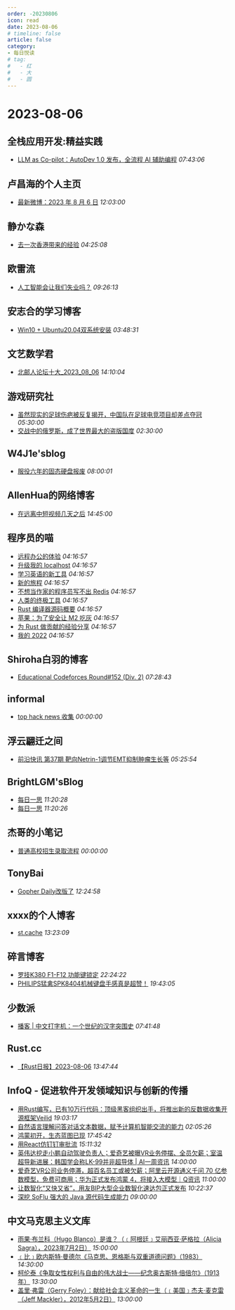 ```yaml
---
order: -20230806
icon: read
date: 2023-08-06
# timeline: false
article: false
category:
- 每日悦读
# tag:
#   - 红
#   - 大
#   - 圆
---
```


# 2023-08-06 
## 全栈应用开发:精益实践<span></span>
* [LLM as Co-pilot：AutoDev 1.0 发布，全流程 AI 辅助编程](http://www.phodal.com/blog/llm-as-copilot-auto-dev-1.0.0/) *07:43:06* 
## 卢昌海的个人主页<span></span>
* [最新微博：2023 年 8 月 6 日](https://www.changhai.org/articles/miscellaneous/blog/202308.php#latest) *12:03:00* 
## 静かな森<span></span>
* [去一次香港带来的经验](https://innei.in/posts/experience/first-went-to-hongkong-experience) *04:25:08* 
## 欧雷流<span></span>
* [人工智能会让我们失业吗？](https://ourai.ws/posts/will-artificial-intelligence-take-our-jobs/) *09:26:13* 
## 安志合的学习博客<span></span>
* [Win10 + Ubuntu20.04双系统安装](https://chegva.com/5761.html) *03:48:31* 
## 文艺数学君<span></span>
* [北邮人论坛十大_2023_08_06](https://mathpretty.com/16195.html) *14:10:04* 
## 游戏研究社<span></span>
* [虽然现实的足球伤疤被反复揭开，中国队在足球电竞项目却差点夺冠](https://www.yystv.cn/p/11040) *05:30:00* 
* [交战中的俄罗斯，成了世界最大的盗版国度](https://www.yystv.cn/p/11039) *02:30:00* 
## W4J1e'sblog<span></span>
* [服役六年的固态硬盘报废](https://hin.cool/posts/ssddead.html) *08:00:01* 
## AllenHua的网络博客<span></span>
* [在远离中短视频几天之后](https://hellodk.cn/post/1142) *14:45:00* 
## 程序员的喵<span></span>
* [远程办公的体验](http://catcoding.me/p/remote-work/) *04:16:57* 
* [升级我的 localhost](http://catcoding.me/p/upgrade-my-dev-tools/) *04:16:57* 
* [学习英语的新工具](http://catcoding.me/p/new_english_tools/) *04:16:57* 
* [新的旅程](http://catcoding.me/p/new-journey/) *04:16:57* 
* [不想当作家的程序员写不出 Redis](http://catcoding.me/p/redis-antriez/) *04:16:57* 
* [人类的终极工具](http://catcoding.me/p/chatgpt-tools/) *04:16:57* 
* [Rust 编译器源码概要](http://catcoding.me/p/rustc-source/) *04:16:57* 
* [苹果：为了安全让 M2 吃灰](http://catcoding.me/p/apple-perf/) *04:16:57* 
* [为 Rust 做贡献的经验分享](http://catcoding.me/p/how-to-contribute-to-rust/) *04:16:57* 
* [我的 2022](http://catcoding.me/p/2022-summary/) *04:16:57* 
## Shiroha白羽的博客<span></span>
* [Educational Codeforces Round#152 (Div. 2)](http://example.com/2023/08/06/acm/EducationalCodeforcesRound152/) *07:28:43* 
## informal<span></span>
* [top hack news 收集](http://informal.top/blog/2023/08/06/top-hack-news%E9%A1%B9%E7%9B%AE.html) *00:00:00* 
## 浮云翩迁之间<span></span>
* [前沿快讯 第37期 靶向Netrin-1调节EMT抑制肿瘤生长等](https://blognas.hwb0307.com/other/5450) *05:25:54* 
## BrightLGM'sBlog<span></span>
* [每日一思](http://brightliao.com/2023/07/31/daily-thoughts/) *11:20:28* 
* [每日一思](http://brightliao.com/2023/07/24/daily-thought/) *11:20:26* 
## 杰哥的小笔记<span></span>
* [普通高校招生录取流程](https://jia.je/others/2023/08/06/college-admission/) *00:00:00* 
## TonyBai<span></span>
* [Gopher Daily改版了](https://tonybai.com/2023/08/06/gopherdaily-revamped/) *12:24:58* 
## xxxx的个人博客<span></span>
* [st.cache](https://windsong.top/st.cache/) *13:23:09* 
## 碎言博客<span></span>
* [罗技K380 F1-F12 功能键锁定](https://suiyan.cc/2023/20230806222422.html) *22:24:22* 
* [PHILIPS猛禽SPK8404机械键盘手感真是超赞！](https://suiyan.cc/2023/20230806194305.html) *19:43:05* 
## 少数派<span></span>
* [播客 | 中文打字机：一个世纪的汉字突围史](https://sspai.com/post/81761) *07:41:48* 
## Rust.cc<span></span>
* [【Rust日报】2023-08-06](https://rustcc.cn/article?id=6b03845c-b8e3-4c52-a6c1-9e10825dfefe) *13:47:44* 
## InfoQ - 促进软件开发领域知识与创新的传播<span></span>
* [用Rust编写，已有10万行代码：顶级黑客组织出手，将推出新的反数据收集开源框架Veilid](https://www.infoq.cn/article/BY0RSg56W5oZt6FU0Jfh?utm_source=rss&utm_medium=article) *19:03:17* 
* [自然语言理解问答对话文本数据，赋予计算机智能交流的能力](https://xie.infoq.cn/article/a41152c7da211bb866187e200?utm_source=rss&utm_medium=article) *02:05:26* 
* [鸿蒙初开，生态蓝图已现](https://www.infoq.cn/article/H4PBesvZAjeMO1cA6mjy?utm_source=rss&utm_medium=article) *17:45:42* 
* [用React仿钉钉审批流](https://xie.infoq.cn/article/692bab3083a16435defec899d?utm_source=rss&utm_medium=article) *15:11:32* 
* [英伟达挖走小鹏自动驾驶负责人；爱奇艺被曝VR业务停摆、全员欠薪；室温超导新进展：韩国学会称LK-99并非超导体 | AI一周资讯](https://www.infoq.cn/article/YKdTofzeCv7AjCje8VUh?utm_source=rss&utm_medium=article) *14:00:00* 
* [爱奇艺VR公司业务停滞，超百名员工或被欠薪；阿里云开源通义千问 70 亿参数模型，免费可商用；华为正式发布鸿蒙 4，将接入大模型｜Q资讯](https://www.infoq.cn/article/8ZTMbSeeWiADLJh6urPC?utm_source=rss&utm_medium=article) *11:00:00* 
* [让数智化“又快又省”，用友BIP大型企业数智化速达包正式发布](https://www.infoq.cn/article/lj1BFpwc6UI6rHGzfTTW?utm_source=rss&utm_medium=article) *10:22:37* 
* [深挖 SoFlu 强大的 Java 源代码生成能力](https://www.infoq.cn/video/Hp6yXddj7pju0ikJIC2R?utm_source=rss&utm_medium=article) *09:00:00* 
## 中文马克思主义文库<span></span>
* [雨果·布兰科（Hugo Blanco）是谁？（﹝阿根廷﹞艾丽西亚·萨格拉（Alicia Sagra），2023年7月2日）](https://www.marxists.org/chinese/fourth-international/biography/mia-chinese-fi-biography-hugo-blanco-20230702.htm) *15:00:00* 
* [﹝比﹞欧内斯特·曼德尔《马克思、恩格斯与双重道德问题》（1983）](https://www.marxists.org/chinese/ernest-mandel/mia-chinese-mandel-1983c.htm) *14:30:00* 
* [柯伦泰《争取女性权利与自由的伟大战士——纪念奥古斯特·倍倍尔》（1913年）](https://www.marxists.org/chinese/kollontai/mia-chinese-kollontai-1913.htm) *13:30:00* 
* [盖里·弗雷（Gerry Foley）：献给社会主义革命的一生（﹝美国﹞杰夫·麦克雷（Jeff Mackler），2012年5月2日）](https://www.marxists.org/chinese/fourth-international/biography/mia-chinese-fi-biography-gerry-foley-20120502.htm) *13:00:00* 
